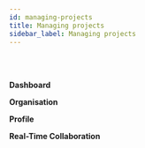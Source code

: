 ```yaml
---
id: managing-projects
title: Managing projects
sidebar_label: Managing projects
---
```

<br><br>

__Dashboard__

__Organisation__


__Profile__


__Real-Time Collaboration__
